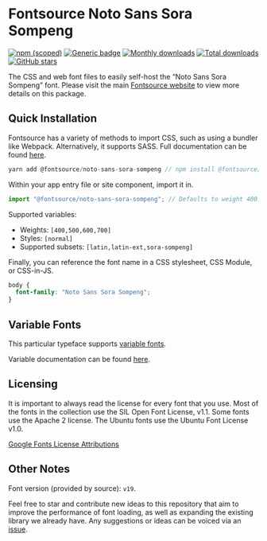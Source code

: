 # Fontsource Noto Sans Sora Sompeng

[![npm (scoped)](https://img.shields.io/npm/v/@fontsource/noto-sans-sora-sompeng?color=brightgreen)](https://www.npmjs.com/package/@fontsource/noto-sans-sora-sompeng) [![Generic badge](https://img.shields.io/badge/fontsource-passing-brightgreen)](https://github.com/fontsource/fontsource) [![Monthly downloads](https://badgen.net/npm/dm/@fontsource/noto-sans-sora-sompeng)](https://github.com/fontsource/fontsource) [![Total downloads](https://badgen.net/npm/dt/@fontsource/noto-sans-sora-sompeng)](https://github.com/fontsource/fontsource) [![GitHub stars](https://img.shields.io/github/stars/fontsource/fontsource.svg?style=social&label=Star)](https://github.com/fontsource/fontsource/stargazers)

The CSS and web font files to easily self-host the “Noto Sans Sora Sompeng” font. Please visit the main [Fontsource website](https://fontsource.org/fonts/noto-sans-sora-sompeng) to view more details on this package.

## Quick Installation

Fontsource has a variety of methods to import CSS, such as using a bundler like Webpack. Alternatively, it supports SASS. Full documentation can be found [here](https://fontsource.org/docs/introduction).

```javascript
yarn add @fontsource/noto-sans-sora-sompeng // npm install @fontsource/noto-sans-sora-sompeng
```

Within your app entry file or site component, import it in.

```javascript
import "@fontsource/noto-sans-sora-sompeng"; // Defaults to weight 400.
```

Supported variables:

- Weights: `[400,500,600,700]`
- Styles: `[normal]`
- Supported subsets: `[latin,latin-ext,sora-sompeng]`

Finally, you can reference the font name in a CSS stylesheet, CSS Module, or CSS-in-JS.

```css
body {
  font-family: "Noto Sans Sora Sompeng";
}
```

## Variable Fonts

This particular typeface supports [variable fonts](https://developer.mozilla.org/en-US/docs/Web/CSS/CSS_Fonts/Variable_Fonts_Guide).

Variable documentation can be found [here](https://fontsource.org/docs/variable-fonts).

## Licensing

It is important to always read the license for every font that you use.
Most of the fonts in the collection use the SIL Open Font License, v1.1. Some fonts use the Apache 2 license. The Ubuntu fonts use the Ubuntu Font License v1.0.

[Google Fonts License Attributions](https://fonts.google.com/attribution)

## Other Notes

Font version (provided by source): `v19`.

Feel free to star and contribute new ideas to this repository that aim to improve the performance of font loading, as well as expanding the existing library we already have. Any suggestions or ideas can be voiced via an [issue](https://github.com/fontsource/fontsource/issues).
